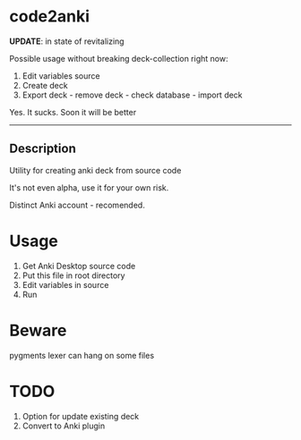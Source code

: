 # code2anki

**UPDATE**: in state of revitalizing

Possible usage without breaking deck-collection right now:

1. Edit variables source
2. Create deck
3. Export deck - remove deck - check database - import deck

Yes. It sucks.
Soon it will be better

<hr>

## Description

Utility for creating anki deck from source code

It's not even alpha, use it for your own risk.

Distinct Anki account - recomended.

# Usage

1. Get Anki Desktop source code
2. Put this file in root directory
3. Edit variables in source
4. Run

# Beware

  pygments lexer can hang on some files

# TODO

1. Option for update existing deck
2. Convert to Anki plugin
